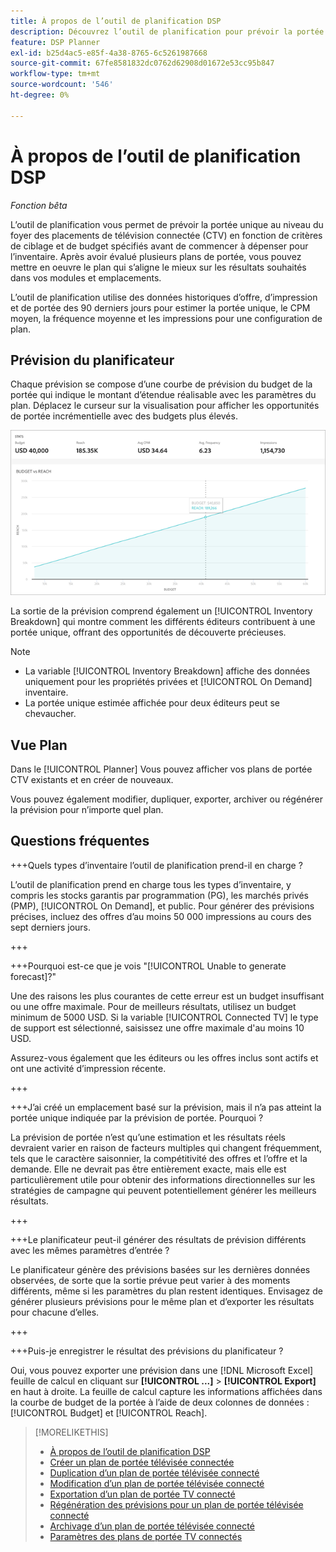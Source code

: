 ```yaml
---
title: À propos de l’outil de planification DSP
description: Découvrez l’outil de planification pour prévoir la portée unique des placements de télévision connectée (CTV) en fonction de critères de ciblage et de budget spécifiés.
feature: DSP Planner
exl-id: b25d4ac5-e85f-4a38-8765-6c5261987668
source-git-commit: 67fe8581832dc0762d62908d01672e53cc95b847
workflow-type: tm+mt
source-wordcount: '546'
ht-degree: 0%

---
```


# À propos de l’outil de planification DSP

<!-- rename all titles/descriptions from "CTV reach planner" to "campaign reach planner" -->

*Fonction bêta*

L’outil de planification vous permet de prévoir la portée unique au niveau du foyer des placements de télévision connectée (CTV) en fonction de critères de ciblage et de budget spécifiés avant de commencer à dépenser pour l’inventaire. Après avoir évalué plusieurs plans de portée, vous pouvez mettre en oeuvre le plan qui s’aligne le mieux sur les résultats souhaités dans vos modules et emplacements.

L’outil de planification utilise des données historiques d’offre, d’impression et de portée des 90 derniers jours pour estimer la portée unique, le CPM moyen, la fréquence moyenne et les impressions pour une configuration de plan.

## Prévision du planificateur

Chaque prévision se compose d’une courbe de prévision du budget de la portée qui indique le montant d’étendue réalisable avec les paramètres du plan. Déplacez le curseur sur la visualisation pour afficher les opportunités de portée incrémentielle avec des budgets plus élevés.

![Prévision du planificateur](/help/dsp/assets/planner-forecast.png "Prévision du planificateur")

La sortie de la prévision comprend également un [!UICONTROL Inventory Breakdown] qui montre comment les différents éditeurs contribuent à une portée unique, offrant des opportunités de découverte précieuses.

>[!NOTE]
>
>* La variable [!UICONTROL Inventory Breakdown] affiche des données uniquement pour les propriétés privées et [!UICONTROL On Demand] inventaire.
>* La portée unique estimée affichée pour deux éditeurs peut se chevaucher.

## Vue Plan

Dans le [!UICONTROL Planner] Vous pouvez afficher vos plans de portée CTV existants et en créer de nouveaux.

Vous pouvez également modifier, dupliquer, exporter, archiver ou régénérer la prévision pour n’importe quel plan.

## Questions fréquentes

+++Quels types d’inventaire l’outil de planification prend-il en charge ?

L’outil de planification prend en charge tous les types d’inventaire, y compris les stocks garantis par programmation (PG), les marchés privés (PMP), [!UICONTROL On Demand], et public. Pour générer des prévisions précises, incluez des offres d’au moins 50 000 impressions au cours des sept derniers jours.

+++

+++Pourquoi est-ce que je vois &quot;[!UICONTROL Unable to generate forecast]?&quot;

Une des raisons les plus courantes de cette erreur est un budget insuffisant ou une offre maximale. Pour de meilleurs résultats, utilisez un budget minimum de 5000 USD. Si la variable [!UICONTROL Connected TV] le type de support est sélectionné, saisissez une offre maximale d&#39;au moins 10 USD.

Assurez-vous également que les éditeurs ou les offres inclus sont actifs et ont une activité d’impression récente.

+++

+++J’ai créé un emplacement basé sur la prévision, mais il n’a pas atteint la portée unique indiquée par la prévision de portée. Pourquoi ?

La prévision de portée n’est qu’une estimation et les résultats réels devraient varier en raison de facteurs multiples qui changent fréquemment, tels que le caractère saisonnier, la compétitivité des offres et l’offre et la demande. Elle ne devrait pas être entièrement exacte, mais elle est particulièrement utile pour obtenir des informations directionnelles sur les stratégies de campagne qui peuvent potentiellement générer les meilleurs résultats.

+++

+++Le planificateur peut-il générer des résultats de prévision différents avec les mêmes paramètres d’entrée ?

Le planificateur génère des prévisions basées sur les dernières données observées, de sorte que la sortie prévue peut varier à des moments différents, même si les paramètres du plan restent identiques. Envisagez de générer plusieurs prévisions pour le même plan et d’exporter les résultats pour chacune d’elles.

+++

+++Puis-je enregistrer le résultat des prévisions du planificateur ?

Oui, vous pouvez exporter une prévision dans une [!DNL Microsoft Excel] feuille de calcul en cliquant sur **[!UICONTROL ...]** > **[!UICONTROL Export]** en haut à droite. La feuille de calcul capture les informations affichées dans la courbe de budget de la portée à l’aide de deux colonnes de données : [!UICONTROL Budget] et [!UICONTROL Reach].

>[!MORELIKETHIS]
>
>* [À propos de l’outil de planification DSP](planner-about.md)
>* [Créer un plan de portée télévisée connectée](planner-create.md)
>* [Duplication d’un plan de portée télévisée connecté](planner-duplicate.md)
>* [Modification d’un plan de portée télévisée connecté](planner-edit.md)
>* [Exportation d’un plan de portée TV connecté](planner-export.md)
>* [Régénération des prévisions pour un plan de portée télévisée connecté](planner-forecast.md)
>* [Archivage d’un plan de portée télévisée connecté](planner-archive.md)
>* [Paramètres des plans de portée TV connectés](planner-settings.md)
